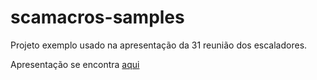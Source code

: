# scamacros-samples
Projeto exemplo usado na apresentação da 31 reunião dos escaladores.

Apresentação se encontra [aqui](https://docs.google.com/presentation/d/16YJyhNUk_4FkRefxp0JAeGNfh_48Fclcy-c3VsLVxEg/edit?usp=sharing)
